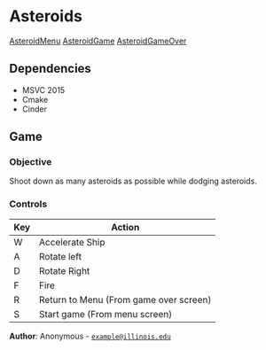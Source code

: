 # Asteroids
[AsteroidMenu](https://github.com/CS126SP20/final-project-JustinK6/AsteroidMenuScreen.PNG)
[AsteroidGame](https://github.com/CS126SP20/final-project-JustinK6/AsteroidGamePlay.PNG)
[AsteroidGameOver](https://github.com/CS126SP20/final-project-JustinK6/AsteroidGameOver.PNG)

## Dependencies
- MSVC 2015
- Cmake
- Cinder

## Game
### Objective
Shoot down as many asteroids as possible while dodging asteroids.
### Controls
Key | Action
---| ------
W | Accelerate Ship
A | Rotate left
D | Rotate Right
F | Fire
R | Return to Menu (From game over screen)
S | Start game (From menu screen)


**Author**: Anonymous - [`example@illinois.edu`](mailto:example@illinois.edu)
